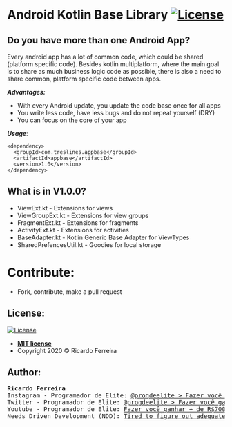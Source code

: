 
# Android Kotlin Base Library [![License](http://img.shields.io/:license-mit-blue.svg?style=flat-square)](http://badges.mit-license.org)

## Do you have more than one Android App?

Every android app has a lot of common code, which could be shared (platform specific code). Besides kotlin multiplatform, where the main goal is to share as much business logic code as possible, there is also a need to share common, platform specific code between apps.

**_Advantages:_**

- With every Android update, you update the code base once for all apps
- You write less code, have less bugs and do not repeat yourself (DRY)
- You can focus on the core of your app

**_Usage_**:
```
<dependency>
  <groupId>com.treslines.appbase</groupId>
  <artifactId>appbase</artifactId>
  <version>1.0</version>
</dependency>
```

## What is in V1.0.0?
- ViewExt.kt - Extensions for views
- ViewGroupExt.kt - Extensions for view groups
- FragmentExt.kt - Extensions for fragments
- ActivityExt.kt - Extensions for activities
- BaseAdapter.kt - Kotlin Generic Base Adapter for ViewTypes
- SharedPrefencesUtil.kt - Goodies for local storage

# Contribute:
  - Fork, contribute, make a pull request

## License:
[![License](http://img.shields.io/:license-mit-blue.svg?style=flat-square)](http://badges.mit-license.org)
- **[MIT license](http://opensource.org/licenses/mit-license.php)**
- Copyright 2020 © Ricardo Ferreira

## Author:
<pre>
<b>Ricardo Ferreira</b>
Instagram - Programador de Elite: <a href="https://www.instagram.com/progdeelite/">@progdeelite > Fazer você ganhar + de R$700.000/ano programando!</a>  
Twitter - Programador de Elite: <a href="https://twitter.com/progdeelite">@progdeelite > Fazer você ganhar + de R$700.000/ano programando!</a>
Youtube - Programador de Elite: <a href="https://www.youtube.com/channel/UCsEdUK6zNAA95aGlqoBOclQ?sub_confirmation=1">Fazer você ganhar + de R$700.000/ano programando!</a>
Needs Driven Development (NDD): <a href="http://codegramm.herokuapp.com/index.html">Tired to figure out adequate design patterns for your app? Try it using codegram!</a>
</pre>
